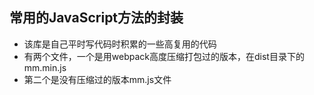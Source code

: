 ## 常用的JavaScript方法的封装
- 该库是自己平时写代码时积累的一些高复用的代码
- 有两个文件，一个是用webpack高度压缩打包过的版本，在dist目录下的mm.min.js
- 第二个是没有压缩过的版本mm.js文件